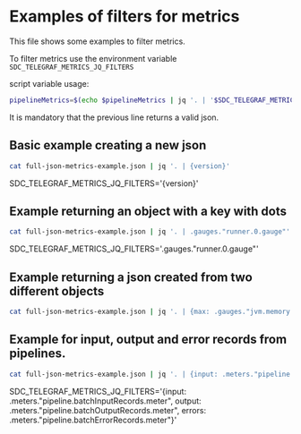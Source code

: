 # Examples of filters for metrics

This file shows some examples to filter metrics.

To filter metrics use the environment variable ```SDC_TELEGRAF_METRICS_JQ_FILTERS```

script variable usage:

```bash
pipelineMetrics=$(echo $pipelineMetrics | jq '. | '$SDC_TELEGRAF_METRICS_JQ_FILTERS'')
```

It is mandatory that the previous line returns a valid json.

## Basic example creating a new json

```bash
cat full-json-metrics-example.json | jq '. | {version}'
```

SDC_TELEGRAF_METRICS_JQ_FILTERS='{version}'

## Example returning an object with a key with dots

```bash
cat full-json-metrics-example.json | jq '. | .gauges."runner.0.gauge"'
```

SDC_TELEGRAF_METRICS_JQ_FILTERS='.gauges."runner.0.gauge"'

## Example returning a json created from two different objects

```bash
cat full-json-metrics-example.json | jq '. | {max: .gauges."jvm.memory.total.max", used: .gauges."jvm.memory.total.used"}'
```

## Example for input, output and error records from pipelines.

```bash
cat full-json-metrics-example.json | jq '. | {input: .meters."pipeline.batchInputRecords.meter", output: .meters."pipeline.batchOutputRecords.meter", errors: .meters."pipeline.batchErrorRecords.meter"}'
```

SDC_TELEGRAF_METRICS_JQ_FILTERS='{input: .meters."pipeline.batchInputRecords.meter", output: .meters."pipeline.batchOutputRecords.meter", errors: .meters."pipeline.batchErrorRecords.meter"}'
